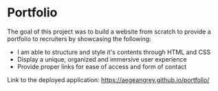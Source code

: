 # Portfolio

The goal of this project was to build a website from scratch to provide a portfolio to recruiters by showcasing the following:

- I am able to structure and style it's contents through HTML and CSS
- Display a unique, organized and immersive user experience
- Provide proper links for ease of access and form of contact

Link to the deployed application: https://aegeangrey.github.io/portfolio/
